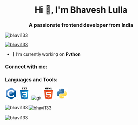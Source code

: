 <h1 align="center">Hi 👋, I'm Bhavesh Lulla</h1>
<h3 align="center">A passionate frontend developer from India</h3>

<p align="left"> <img src="https://komarev.com/ghpvc/?username=bhavi133&label=Profile%20views&color=0e75b6&style=flat" alt="bhavi133" /> </p>

<p align="left"> <a href="https://github.com/ryo-ma/github-profile-trophy"><img src="https://github-profile-trophy.vercel.app/?username=bhavi133" alt="bhavi133" /></a> </p>

- 🔭 I’m currently working on **Python**

<h3 align="left">Connect with me:</h3>
<p align="left">
</p>

<h3 align="left">Languages and Tools:</h3>
<p align="left"> <a href="https://www.cprogramming.com/" target="_blank" rel="noreferrer"> <img src="https://raw.githubusercontent.com/devicons/devicon/master/icons/c/c-original.svg" alt="c" width="40" height="40"/> </a> <a href="https://www.w3schools.com/css/" target="_blank" rel="noreferrer"> <img src="https://raw.githubusercontent.com/devicons/devicon/master/icons/css3/css3-original-wordmark.svg" alt="css3" width="40" height="40"/> </a> <a href="https://git-scm.com/" target="_blank" rel="noreferrer"> <img src="https://www.vectorlogo.zone/logos/git-scm/git-scm-icon.svg" alt="git" width="40" height="40"/> </a> <a href="https://www.w3.org/html/" target="_blank" rel="noreferrer"> <img src="https://raw.githubusercontent.com/devicons/devicon/master/icons/html5/html5-original-wordmark.svg" alt="html5" width="40" height="40"/> </a> <a href="https://www.python.org" target="_blank" rel="noreferrer"> <img src="https://raw.githubusercontent.com/devicons/devicon/master/icons/python/python-original.svg" alt="python" width="40" height="40"/> </a> </p>

<p><img align="left" src="https://github-readme-stats.vercel.app/api/top-langs?username=bhavi133&show_icons=true&locale=en&layout=compact" alt="bhavi133" /></p>

<p>&nbsp;<img align="center" src="https://github-readme-stats.vercel.app/api?username=bhavi133&show_icons=true&locale=en" alt="bhavi133" /></p>

<p><img align="center" src="https://github-readme-streak-stats.herokuapp.com/?user=bhavi133&" alt="bhavi133" /></p>

